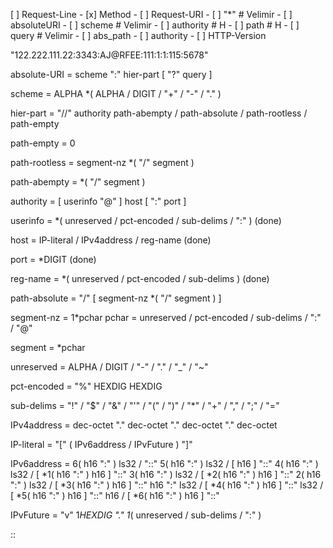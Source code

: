 [ ] Request-Line
	- [x] Method
	- [ ] Request-URI
		- [ ] "*" # Velimir
		- [ ] absoluteURI
			- [ ] scheme	# Velimir
			- [ ] authority # H
			- [ ] path		# H
			- [ ] query		# Velimir
		- [ ] abs_path
		- [ ] authority
	- [ ] HTTP-Version


"122.222.111.22:3343:AJ@RFEE:111:1:1:115:5678"

absolute-URI	=	scheme ":" hier-part [ "?" query ]

scheme			=	ALPHA *( ALPHA / DIGIT / "+" / "-" / "." )

hier-part		=	"//" authority path-abempty
				 / path-absolute
				 / path-rootless
				 / path-empty

path-empty		=	0<pchar>

path-rootless	=	segment-nz *( "/" segment )

path-abempty	=	*( "/" segment )

authority		=	[ userinfo "@" ] host [ ":" port ]

userinfo		=	*( unreserved / pct-encoded / sub-delims / ":" ) (done)

host			=	IP-literal / IPv4address / reg-name (done)

port			=	*DIGIT (done)

reg-name		=	*( unreserved / pct-encoded / sub-delims ) (done)

path-absolute	=	"/" [ segment-nz *( "/" segment ) ]

segment-nz		=	1*pchar
pchar			=	unreserved / pct-encoded / sub-delims / ":" / "@"

segment			=	*pchar

unreserved		=	ALPHA / DIGIT / "-" / "." / "_" / "~"

pct-encoded		=	"%" HEXDIG HEXDIG

sub-delims		=	"!" / "$" / "&" / "'" / "(" / ")"
				/ "*" / "+" / "," / ";" / "="

IPv4address		=	dec-octet "." dec-octet "." dec-octet "." dec-octet

IP-literal		=	"[" ( IPv6address / IPvFuture  ) "]"

IPv6address =	6( h16 ":" ) ls32
				/                       "::" 5( h16 ":" ) ls32
				/ [               h16 ] "::" 4( h16 ":" ) ls32
				/ [ *1( h16 ":" ) h16 ] "::" 3( h16 ":" ) ls32
				/ [ *2( h16 ":" ) h16 ] "::" 2( h16 ":" ) ls32
				/ [ *3( h16 ":" ) h16 ] "::"    h16 ":"   ls32
				/ [ *4( h16 ":" ) h16 ] "::"              ls32
				/ [ *5( h16 ":" ) h16 ] "::"              h16
				/ [ *6( h16 ":" ) h16 ] "::"

IPvFuture		=	"v" 1*HEXDIG "." 1*( unreserved / sub-delims / ":" )

::